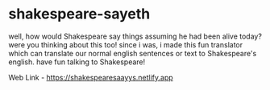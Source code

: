 # shakespeare-sayeth
 
well, how would Shakespeare say things assuming he had been alive today? were you thinking about this too! since i was, i made this fun translator which can translate our normal english sentences or text to Shakespeare's english. have fun talking to Shakespeare!

Web Link - https://shakespearesaayys.netlify.app